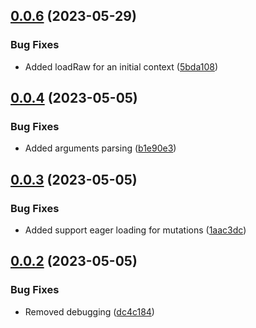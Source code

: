 ## [0.0.6](https://github.com/sapientpro/nestjs-graphql-eager-load/compare/0.0.5...0.0.6) (2023-05-29)


### Bug Fixes

* Added loadRaw for an initial context ([5bda108](https://github.com/sapientpro/nestjs-graphql-eager-load/commit/5bda108541350f312c99b1ec6435077d85a8b8c4))


## [0.0.4](https://github.com/sapientpro/nestjs-graphql-eager-load/compare/0.0.3...0.0.4) (2023-05-05)


### Bug Fixes

* Added arguments parsing ([b1e90e3](https://github.com/sapientpro/nestjs-graphql-eager-load/commit/b1e90e3bc5151eb6eef00655110f849b239c5fc9))



## [0.0.3](https://github.com/sapientpro/nestjs-graphql-eager-load/compare/0.0.2...0.0.3) (2023-05-05)


### Bug Fixes

* Added support eager loading for mutations ([1aac3dc](https://github.com/sapientpro/nestjs-graphql-eager-load/commit/1aac3dc0092853ee5e5a11928cf62fa6e5cce157))



## [0.0.2](https://github.com/sapientpro/nestjs-graphql-eager-load/compare/0.0.1...0.0.2) (2023-05-05)


### Bug Fixes

* Removed debugging ([dc4c184](https://github.com/sapientpro/nestjs-graphql-eager-load/commit/dc4c18427d17985dac02822d8860873b8b1c90f2))




